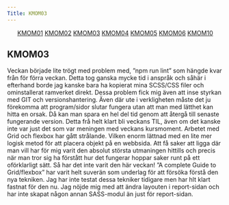 ```yaml
---
Title: KMOM03
---
```


<div class="sidebar-kmom">
<ul>
<a href="%base_url%?report/kmom01">KMOM01</a>
<a href="%base_url%?report/kmom02">KMOM02</a>
<a class="active" href="%base_url%?report/kmom03">KMOM03</a>
<a href="%base_url%?report/kmom04">KMOM04</a>
<a href="%base_url%?report/kmom05">KMOM05</a>
<a href="%base_url%?report/kmom06">KMOM06</a>
<a href="%base_url%?report/kmom10">KMOM10</a>
</ul>
</div>

<h2>KMOM03</h2>
Veckan började lite trögt med problem med, ”npm run lint” som hängde kvar från för förra veckan. Detta tog ganska mycke tid i anspråk och såhär i efterhand borde jag kanske bara ha kopierat mina SCSS/CSS filer och ominstallerat ramverket direkt. Dessa problem fick mig även att inse styrkan med GIT och versionshantering. Även där ute i verkligheten måste det ju förekomma att program/sidor slutar fungera utan att man med lätthet kan hitta en orsak. Då kan man spara en hel del tid genom att återgå till senaste fungerande version. Detta frå helt klart bli veckans TIL, även om det kanske inte var just det som var meningen med veckans kursmoment.
Arbetet med Grid och flexbox har gått strålande. Vilken enorm lättnad med en lite mer logisk metod för att placera objekt på en webbsida. Att få saker att ligga där man vill har för mig varit den absolut största utmaningen hittills och precis när man tror sig ha förstått hur det fungerar hoppar saker runt på ett oförklarligt sätt. Så har det inte varit den här veckan! ”A complete Guide to Grid/flexbox” har varit helt suverän som underlag för att försöka förstå den nya tekniken. Jag har inte testat dessa tekniker tidigare men har hlt klart fastnat för den nu.
Jag nöjde mig med att ändra layouten i report-sidan och har inte skapat någon annan SASS-modul än just för report-sidan.
